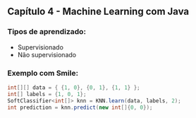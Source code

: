 ## Capítulo 4 - Machine Learning com Java

### Tipos de aprendizado:

- Supervisionado
- Não supervisionado

### Exemplo com Smile:

```java
int[][] data = { {1, 0}, {0, 1}, {1, 1} };
int[] labels = {1, 0, 1};
SoftClassifier<int[]> knn = KNN.learn(data, labels, 2);
int prediction = knn.predict(new int[]{0, 0});
```

